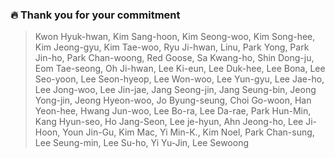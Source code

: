 ### 🔥 Thank you for your commitment

> Kwon Hyuk-hwan, Kim Sang-hoon, Kim Seong-woo, Kim Song-hee, Kim Jeong-gyu, Kim Tae-woo, Ryu Ji-hwan, Linu, Park Yong, Park Jin-ho, Park Chan-woong, Red Goose, Sa Kwang-ho, Shin Dong-ju, Eom Tae-seong, Oh Ji-hwan, Lee Ki-eun, Lee Duk-hee, Lee Bona, Lee Seo-yoon, Lee Seon-hyeop, Lee Won-woo, Lee Yun-gyu, Lee Jae-ho, Lee Jong-woo, Lee Jin-jae, Jang Seong-jin, Jang Seung-bin, Jeong Yong-jin, Jeong Hyeon-woo, Jo Byung-seung, Choi Go-woon, Han Yeon-hee, Hwang Jun-woo, Lee Bo-ra, Lee Da-rae, Park Hun-Min, Kang Hyun-seo, Ho Jang-Seon, Lee je-hyun, Ahn Jeong-ho, Lee Ji-Hoon, Youn Jin-Gu, Kim Mac, Yi Min-K., Kim Noel, Park Chan-sung, Lee Seung-min, Lee Su-ho, Yi Yu-Jin, Lee Sewoong
